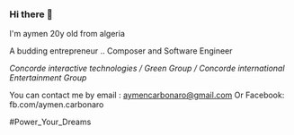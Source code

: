 ### Hi there 👋
I'm aymen 
20y old from algeria 

A budding entrepreneur .. Composer and Software Engineer 

*Concorde interactive technologies / Green Group / Concorde international Entertainment Group*

You can contact me by email : aymencarbonaro@gmail.com
Or Facebook: fb.com/aymen.carbonaro

#Power_Your_Dreams
<!--
**AymenStudios/AymenStudios** is a ✨ _special_ ✨ repository because its `README.md` (this file) appears on your GitHub profile.

Here are some ideas to get you started:

- 🔭 I’m currently working on ...
- 🌱 I’m currently learning ...
- 👯 I’m looking to collaborate on ...
- 🤔 I’m looking for help with ...
- 💬 Ask me about ...
- 📫 How to reach me: ...
- 😄 Pronouns: ...
- ⚡ Fun fact: ...
-->
